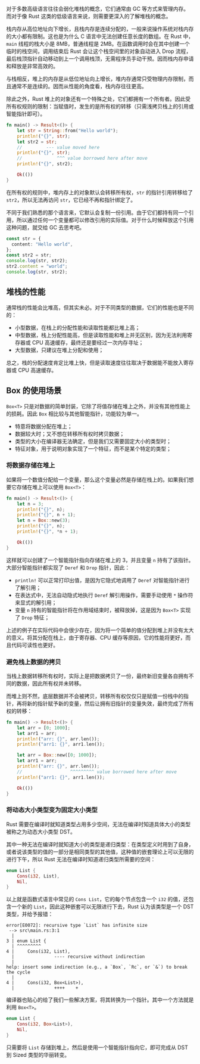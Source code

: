 对于多数高级语言往往会弱化堆栈的概念，它们通常由 GC 等方式来管理内存。而对于像 Rust 这类的低级语言来说，则需要更深入的了解堆栈的概念。

栈内存从高位地址向下增长，且栈内存是连续分配的，一般来说操作系统对栈内存的大小都有限制。这也是为什么 C 语言中无法创建任意长度的数组。在 Rust 中，`main` 线程的栈大小是 8MB，普通线程是 2MB。在函数调用时会在其中创建一个临时的栈空间，调用结束后 Rust 会让这个栈空间里的对象自动进入 Drop 流程，最后栈顶指针自动移动到上一个调用栈顶，无需程序员手动干预。因而栈内存申请和释放是非常高效的。

与栈相反，堆上的内存是从低位地址向上增长，堆内存通常只受物理内存限制，而且通常不是连续的。因而从性能的角度看，栈内存往往更高。

除此之外，Rust 堆上的对象还有一个特殊之处，它们都拥有一个所有者。因此受所有权规则的限制：当赋值时，发生的是所有权的转移（只需浅拷贝栈上的引用或智能指针即可）。

```rust
fn main() -> Result<()> {
    let str = String::from("Hello world");
    println!("{}", str);
    let str2 = str;
    //         --- value moved here
    println!("{}", str);
	//             ^^^ value borrowed here after move
    println!("{}", str2);

    Ok(())
}
```

在所有权的规则中，堆内存上的对象默认会转移所有权，`str` 的指针引用转移给了 `str2`，所以无法再访问 `str`，它已经不再和指针绑定了。

不同于我们熟悉的那个语言来，它默认会复制一份引用。由于它们都持有同一个引用，所以通过任何一个变量都可以修改引用的实际值。对于什么时候释放这个引用这种问题，就交给 GC 去思考吧。

```ts
const str = {
  content: "Hello world",
};
const str2 = str;
console.log(str, str2);
str2.content = "world";
console.log(str, str2);
```

## 堆栈的性能

通常栈的性能会比堆高，但其实未必。对于不同类型的数据，它们的性能也是不同的：

* 小型数据，在栈上的分配性能和读取性能都比堆上高；
* 中型数据，栈上分配性能高，但是读取性能和堆上并无区别，因为无法利用寄存器或 CPU 高速缓存，最终还是要经过一次内存寻址；
* 大型数据，只建议在堆上分配和使用；

总之，栈的分配速度肯定比堆上快，但是读取速度往往取决于数据能不能放入寄存器或 CPU
高速缓存。

## Box 的使用场景

`Box<T>` 只是对数据的简单封装，它除了将值存储在堆上之外，并没有其他性能上的损耗。因此 `Box` 相比较与其他智能指针，功能较为单一。

* 特意将数据分配在堆上；
* 数据较大时；又不想在转移所有权时拷贝数据；
* 类型的大小在编译器无法确定，但是我们又需要固定大小的类型时；
* 特征对象，用于说明对象实现了一个特征，而不是某个特定的类型；

### 将数据存储在堆上

如果将一个数值分配给一个变量，那么这个变量必然是存储在栈上的。如果我们想要它存储在堆上可以使用 `Box<T>`：

```rust
fn main() -> Result<()> {
    let n = 3;
    println!("{}", n);
    println!("{}", n + 1);
    let n = Box::new(3);
    println!("{}", n);
    println!("{}", *n + 1);

    Ok(())
}
```

这样就可以创建了一个智能指针指向存储在堆上的 3，并且变量 `n` 持有了该指针。大部分智能指针都实现了 `Deref` 和 `Drop` 指针，因此：

* `println!` 可以正常打印出值，是因为它隐式地调用了 `Deref` 对智能指针进行了解引用；
* 在表达式中，无法自动隐式地执行 `Deref` 解引用操作，需要手动使用 `*` 操作符来显式的解引用；
* 变量 `n` 持有的智能指针将在作用域结束时，被释放掉，这是因为 `Box<T>` 实现了 `Drop` 特征；

上述的例子在实际代码中会很少存在，因为将一个简单的值分配到堆上并没有太大的意义。将其分配在栈上，由于寄存器、CPU 缓存等原因，它的性能将更好，而且代码可读性也更好。

### 避免栈上数据的拷贝

当栈上数据转移所有权时，实际上是把数据拷贝了一份，最终新旧变量各自拥有不同的数据，因此所有权并未转移。

而堆上则不然，底层数据并不会被拷贝，转移所有权仅仅只是赋值一份栈中的指针，再将新的指针赋予新的变量，然后让拥有旧指针的变量失效，最终完成了所有权的转移：

```rust
fn main() -> Result<()> {
    let arr = [0; 1000];
    let arr1 = arr;
    println!("arr: {}", arr.len());
    println!("arr1: {}", arr1.len());

    let arr = Box::new([0; 1000]);
    let arr1 = arr;
    println!("arr: {}", arr.len());
	//                  ^^^^^^^^^ value borrowed here after move
    println!("arr1: {}", arr1.len());

    Ok(())
}
```

### 将动态大小类型变为固定大小类型

Rust 需要在编译时就知道类型占用多少空间，无法在编译时知道具体大小的类型被称之为动态大小类型 DST。

其中一种无法在编译时就知道大小的类型是递归类型：在类型定义时用到了自身，或者说该类型的值的一部分是相同类型的其他值，这种值的嵌套理论上可以无限的进行下午，所以 Rust 无法在编译时知道递归类型所需要的空间：

```rust
enum List {
    Cons(i32, List),
    Nil,
}
```

以上就是函数式语言中常见的 `Cons List`，它的每个节点包含一个 `i32`  的值，还包含一个新的 `List`，因此这种嵌套可以无限进行下去，Rust 认为该类型是一个 DST 类型，并给予报错：

```
error[E0072]: recursive type `List` has infinite size
 --> src\main.rs:3:1
  |
3 | enum List {
  | ^^^^^^^^^
4 |     Cons(i32, List),
  |               ---- recursive without indirection
  |
help: insert some indirection (e.g., a `Box`, `Rc`, or `&`) to break the cycle
  |
4 |     Cons(i32, Box<List>),
  |               ++++    +
```

编译器也贴心的给了我们一些解决方案，将其转换为一个指针。其中一个方法就是利用 `Box<T>`。

```rust
enum List {
    Cons(i32, Box<List>),
    Nil,
}
```

只需要将 `List` 存储到堆上，然后是使用一个智能指针指向它，即可完成从 DST 到 Sized 类型的华丽转变。